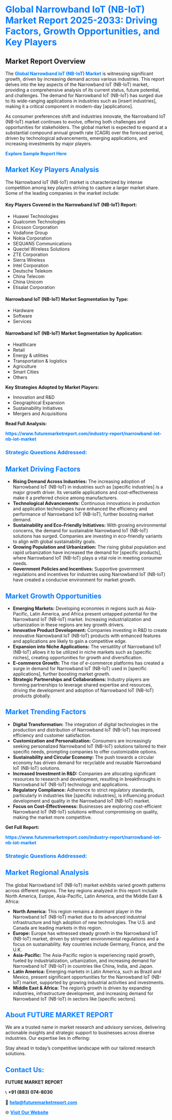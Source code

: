<h1 style="color: #007BFF;">Global Narrowband IoT (NB-IoT) Market Report 2025-2033: Driving Factors, Growth Opportunities, and Key Players</h1>

<section id="overview">
<h2>Market Report Overview</h2>
<p>The <a href="https://www.futuremarketreport.com/industry-report/narrowband-iot-nb-iot-market" style="color: #007BFF; text-decoration: none;"><strong>Global Narrowband IoT (NB-IoT) Market</strong></a> is witnessing significant growth, driven by increasing demand across various industries. This report delves into the key aspects of the Narrowband IoT (NB-IoT) market, providing a comprehensive analysis of its current status, future potential, and challenges. The demand for Narrowband IoT (NB-IoT) has surged due to its wide-ranging applications in industries such as [insert industries], making it a critical component in modern-day [applications].</p>
<p>As consumer preferences shift and industries innovate, the Narrowband IoT (NB-IoT) market continues to evolve, offering both challenges and opportunities for stakeholders. The global market is expected to expand at a substantial compound annual growth rate (CAGR) over the forecast period, driven by technological advancements, emerging applications, and increasing investments by major players.</p>
</section>

<section id="overview">
<p><a href="https://www.futuremarketreport.com/request-sample/reportId=104669" style="color: #007BFF; text-decoration: none;"><strong>Explore Sample Report Here</strong></a></p>
</section>

<section id="key-players">
<h2 style="color: #007BFF;">Market Key Players Analysis</h2>
<p>The Narrowband IoT (NB-IoT) market is characterized by intense competition among key players striving to capture a larger market share. Some of the leading companies in the market include:</p>
<h4>Key Players Covered in the Narrowband IoT (NB-IoT) Report:</h4>
<ul><li>Huawei Technologies</li><li>Qualcomm Technologies</li><li>Ericsson Corporation</li><li>Vodafone Group</li><li>Nokia Corporation</li><li>SEQUANS Communications</li><li>Quectel Wireless Solutions</li><li>ZTE Corporation</li><li>Sierra Wireless</li><li>Intel Corporation</li><li>Deutsche Telekom</li><li>China Telecom</li><li>China Unicom</li><li>Etisalat Corporation</li></ul>
<h4>Narrowband IoT (NB-IoT) Market Segmentation by Type:</h4>
<ul><li>Hardware</li><li>Software</li><li>Services</li></ul>

<h4>Narrowband IoT (NB-IoT) Market Segmentation by Application:</h4>
<ul><li>Healthcare</li><li>Retail</li><li>Energy &amp; utilities</li><li>Transportation &amp; logistics</li><li>Agriculture</li><li>Smart Cities</li><li>Others</li></ul>
<p><strong>Key Strategies Adopted by Market Players:</strong></p>
<ul>
<li>Innovation and R&D</li>
<li>Geographical Expansion</li>
<li>Sustainability Initiatives</li>
<li>Mergers and Acquisitions</li>
</ul>
</section>

<section>
<p><strong>Read Full Analysis: </strong></p><a href="https://www.futuremarketreport.com/industry-report/narrowband-iot-nb-iot-market" style="color: #007BFF; text-decoration: none;"><strong>https://www.futuremarketreport.com/industry-report/narrowband-iot-nb-iot-market</strong></a>
<h3 style="color: #007BFF;">Strategic Questions Addressed:</h3>
</section>

<section id="driving-factors">
<h2 style="color: #007BFF;">Market Driving Factors</h2>
<ul>
<li><strong>Rising Demand Across Industries:</strong> The increasing adoption of Narrowband IoT (NB-IoT) in industries such as [specific industries] is a major growth driver. Its versatile applications and cost-effectiveness make it a preferred choice among manufacturers.</li>
<li><strong>Technological Advancements:</strong> Continuous innovations in production and application technologies have enhanced the efficiency and performance of Narrowband IoT (NB-IoT), further boosting market demand.</li>
<li><strong>Sustainability and Eco-Friendly Initiatives:</strong> With growing environmental concerns, the demand for sustainable Narrowband IoT (NB-IoT) solutions has surged. Companies are investing in eco-friendly variants to align with global sustainability goals.</li>
<li><strong>Growing Population and Urbanization:</strong> The rising global population and rapid urbanization have increased the demand for [specific products], where Narrowband IoT (NB-IoT) plays a vital role in meeting consumer needs.</li>
<li><strong>Government Policies and Incentives:</strong> Supportive government regulations and incentives for industries using Narrowband IoT (NB-IoT) have created a conducive environment for market growth.</li>
</ul>
</section>

<section id="growth-opportunities">
<h2 style="color: #007BFF;">Market Growth Opportunities</h2>
<ul>
<li><strong>Emerging Markets:</strong> Developing economies in regions such as Asia-Pacific, Latin America, and Africa present untapped potential for the Narrowband IoT (NB-IoT) market. Increasing industrialization and urbanization in these regions are key growth drivers.</li>
<li><strong>Innovative Product Development:</strong> Companies investing in R&D to create innovative Narrowband IoT (NB-IoT) products with enhanced features and applications are likely to gain a competitive edge.</li>
<li><strong>Expansion into Niche Applications:</strong> The versatility of Narrowband IoT (NB-IoT) allows it to be utilized in niche markets such as [specific niches], creating opportunities for growth and diversification.</li>
<li><strong>E-commerce Growth:</strong> The rise of e-commerce platforms has created a surge in demand for Narrowband IoT (NB-IoT) used in [specific applications], further boosting market growth.</li>
<li><strong>Strategic Partnerships and Collaborations:</strong> Industry players are forming partnerships to leverage shared expertise and resources, driving the development and adoption of Narrowband IoT (NB-IoT) products globally.</li>
</ul>
</section>

<section id="trending-factors">
<h2 style="color: #007BFF;">Market Trending Factors</h2>
<ul>
<li><strong>Digital Transformation:</strong> The integration of digital technologies in the production and distribution of Narrowband IoT (NB-IoT) has improved efficiency and customer satisfaction.</li>
<li><strong>Customization and Personalization:</strong> Consumers are increasingly seeking personalized Narrowband IoT (NB-IoT) solutions tailored to their specific needs, prompting companies to offer customizable options.</li>
<li><strong>Sustainability and Circular Economy:</strong> The push towards a circular economy has driven demand for recyclable and reusable Narrowband IoT (NB-IoT) solutions.</li>
<li><strong>Increased Investment in R&D:</strong> Companies are allocating significant resources to research and development, resulting in breakthroughs in Narrowband IoT (NB-IoT) technology and applications.</li>
<li><strong>Regulatory Compliance:</strong> Adherence to strict regulatory standards, particularly in industries like [specific industries], is influencing product development and quality in the Narrowband IoT (NB-IoT) market.</li>
<li><strong>Focus on Cost-Effectiveness:</strong> Businesses are exploring cost-efficient Narrowband IoT (NB-IoT) solutions without compromising on quality, making the market more competitive.</li>
</ul>
</section>

<section>
<p><strong>Get Full Report: </strong></p><a href="https://www.futuremarketreport.com/industry-report/narrowband-iot-nb-iot-market" style="color: #007BFF; text-decoration: none;"><strong>https://www.futuremarketreport.com/industry-report/narrowband-iot-nb-iot-market</strong></a>
<h3 style="color: #007BFF;">Strategic Questions Addressed:</h3>
</section>


<section id="regional-analysis">
<h2 style="color: #007BFF;">Market Regional Analysis</h2>
<p>The global Narrowband IoT (NB-IoT) market exhibits varied growth patterns across different regions. The key regions analyzed in this report include North America, Europe, Asia-Pacific, Latin America, and the Middle East & Africa:</p>
<ul>
<li><strong>North America:</strong> This region remains a dominant player in the Narrowband IoT (NB-IoT) market due to its advanced industrial infrastructure and high adoption of new technologies. The U.S. and Canada are leading markets in this region.</li>
<li><strong>Europe:</strong> Europe has witnessed steady growth in the Narrowband IoT (NB-IoT) market, driven by stringent environmental regulations and a focus on sustainability. Key countries include Germany, France, and the U.K.</li>
<li><strong>Asia-Pacific:</strong> The Asia-Pacific region is experiencing rapid growth, fueled by industrialization, urbanization, and increasing demand for Narrowband IoT (NB-IoT) in countries like China, India, and Japan.</li>
<li><strong>Latin America:</strong> Emerging markets in Latin America, such as Brazil and Mexico, present significant opportunities for the Narrowband IoT (NB-IoT) market, supported by growing industrial activities and investments.</li>
<li><strong>Middle East & Africa:</strong> The region’s growth is driven by expanding industries, infrastructure development, and increasing demand for Narrowband IoT (NB-IoT) in sectors like [specific sectors].</li>
</ul>
</section>

<footer>
<h2 style="color: #007BFF;">About FUTURE MARKET REPORT</h2>
<p>We are a trusted name in market research and advisory services, delivering actionable insights and strategic support to businesses across diverse industries. Our expertise lies in offering:</p>

<p>Stay ahead in today’s competitive landscape with our tailored research solutions.</p>

<h2 style="color: #007BFF;">Contact Us:</h2>
<p><strong>FUTURE MARKET REPORT</strong></p>
<p>📞 <strong>+91 (883) 074-8030</strong></p>
<p>📧 <strong><a href="mailto:help@futuremarketreport.com" style="color: #007BFF;">help@futuremarketreport.com</a></strong></p>
<p>🌐 <strong><a href="https://www.futuremarketreport.com/" style="color: #007BFF;">Visit Our Website</a></strong></p>
</footer>
